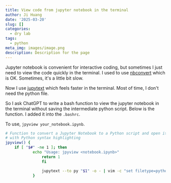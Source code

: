 ```yaml
---
title: View code from jupyter notebook in the terminal
author: Ji Huang
date: '2025-03-20'
slug: []
categories:
  - dry lab
tags:
  - python
meta_img: images/image.png
description: Description for the page
---
```


Jupyter notebook is convenient for interactive coding, but sometimes I just need to view the code quickly in the terminal. I used to use [nbconvert](https://nbconvert.readthedocs.io/en/latest/index.html) which is OK. Sometimes, it's a little bit slow.

Now I use [jupytext](https://jupytext.readthedocs.io/en/latest/) which feels faster in the terminal. Most of time, I don't need the python file. 

So I ask ChatGPT to write a bash function to view the jupyter notebook in the terminal without saving the intermediate python script. Below is the function. I added it into the `.bashrc`.

To use, `jpyview your_notebook.ipynb`.


```bash
# Function to convert a Jupyter Notebook to a Python script and open it in Vim
# with Python syntax highlighting
jpyview() {
    if [ "$#" -ne 1 ]; then
            echo "Usage: jpyview <notebook.ipynb>"
                return 1
                fi

                jupytext --to py "$1" -o - | vim -c "set filetype=python" -
            }

```


